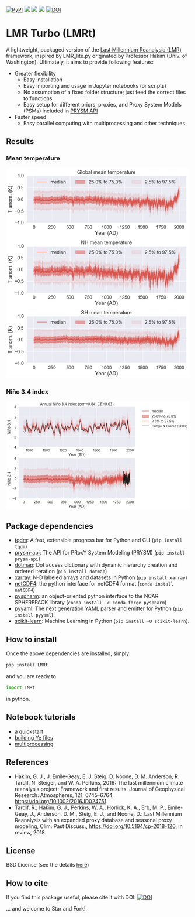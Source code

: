 [![PyPI](https://img.shields.io/pypi/v/LMRt.svg)](https://pypi.org/project/LMRt/)
[![](https://img.shields.io/badge/platform-Mac_Linux-red.svg)]()
[![](https://img.shields.io/badge/language-Python3-success.svg)](https://www.python.org/)
[![](https://img.shields.io/badge/license-BSD-brown.svg)](https://github.com/fzhu2e/LMRt/blob/master/LICENSE)
[![DOI](https://zenodo.org/badge/DOI/10.5281/zenodo.2655097.svg)](https://doi.org/10.5281/zenodo.2655097)

# LMR Turbo (LMRt)

A lightweight, packaged version of the [Last Millennium Reanalysia (LMR)](https://github.com/modons/LMR) framework,
inspired by LMR_lite.py originated by Professor Hakim (Univ. of Washington).
Ultimately, it aims to provide following features:

+ Greater flexibility
    + Easy installation
    + Easy importing and usage in Jupyter notebooks (or scripts)
    + No assumption of a fixed folder structure; just feed the correct files to functions
    + Easy setup for different priors, proxies, and Proxy System Models (PSMs) included in [PRYSM API](https://github.com/fzhu2e/prysm-api)
+ Faster speed
    + Easy parallel computing with multiprocessing and other techniques

## Results

### Mean temperature
![Mean temperature](notebooks/figs/gmt.png)

### Niño 3.4 index
![Niño 3.4](notebooks/figs/nino34.png)


## Package dependencies
+ [tqdm](https://github.com/tqdm/tqdm): A fast, extensible progress bar for Python and CLI (`pip install tqdm`)
+ [prysm-api](https://github.com/fzhu2e/prysm-api): The API for PRoxY System Modeling (PRYSM) (`pip install prysm-api`)
+ [dotmap](https://github.com/drgrib/dotmap): Dot access dictionary with dynamic hierarchy creation and ordered iteration (`pip install dotmap`)
+ [xarray](https://github.com/pydata/xarray): N-D labeled arrays and datasets in Python (`pip install xarray`)
+ [netCDF4](https://github.com/Unidata/netcdf4-python): the python interface for netCDF4 format (`conda install netCDF4`)
+ [pyspharm](https://code.google.com/archive/p/pyspharm/): an  object-oriented python interface to the NCAR SPHEREPACK library (`conda install -c conda-forge pyspharm`)
+ [pyyaml](https://github.com/yaml/pyyaml): The next generation YAML parser and emitter for Python (`pip install pyyaml`).
+ [scikit-learn](https://scikit-learn.org/stable/index.html): Machine Learning in Python (`pip install -U scikit-learn`).

## How to install
Once the above dependencies are installed, simply
```bash
pip install LMRt
```
and you are ready to
```python
import LMRt
```
in python.

## Notebook tutorials
+ [a quickstart](https://nbviewer.jupyter.org/github/fzhu2e/LMRt/blob/master/notebooks/01.lmrt_quickstart.ipynb)
+ [building Ye files](https://nbviewer.jupyter.org/github/fzhu2e/LMRt/blob/master/notebooks/02.build_Ye.ipynb)
+ [multiprocessing](https://nbviewer.jupyter.org/github/fzhu2e/LMRt/blob/master/notebooks/03.multiprocessing.ipynb)

## References
+ Hakim, G. J., J. Emile‐Geay, E. J. Steig, D. Noone, D. M. Anderson, R. Tardif, N. Steiger, and W. A. Perkins, 2016: The last millennium climate reanalysis project: Framework and first results. Journal of Geophysical Research: Atmospheres, 121, 6745–6764, https://doi.org/10.1002/2016JD024751.
+ Tardif, R., Hakim, G. J., Perkins, W. A., Horlick, K. A., Erb, M. P., Emile-Geay, J., Anderson, D. M., Steig, E. J., and Noone, D.: Last Millennium Reanalysis with an expanded proxy database and seasonal proxy modeling, Clim. Past Discuss., https://doi.org/10.5194/cp-2018-120, in review, 2018.

## License
BSD License (see the details [here](LICENSE))

## How to cite
If you find this package useful, please cite it with DOI: [![DOI](https://zenodo.org/badge/DOI/10.5281/zenodo.2655097.svg)](https://doi.org/10.5281/zenodo.2655097)

... and welcome to Star and Fork!

